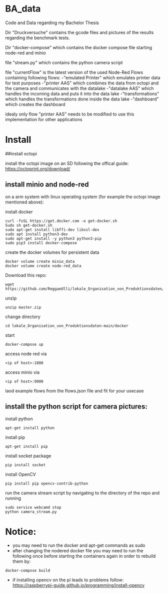 # BA_data
Code and Data regarding my Bachelor Thesis

Dir "Druckversuche" contains the gcode files and pictures of the results regarding the benchmark tests.

Dir "docker-compose" which contains the docker compose file starting node-red and minio

file "stream.py" which contains the python camera script

file "currentFlow" is the latest version of the used Node-Red Flows containing following flows:
  -"emulated Printer" which emulates printer data for test purposes
  -"printer AAS" which combines the data from octopi and the camera and communicates with the datalake
  -"datalake AAS" which handles the incoming data and puts it into the data lake
  -"transformations" which handles the transformations done inside the data lake
  -"dashboard" which creates the dashboard

idealy only flow "printer AAS" needs to be modified to use this implementation for other applications

# Install
  ##install octopi
  
  install the octopi image on an SD following the offical guide: https://octoprint.org/download/
  
  ## install minio and node-red
  
  on a arm system with linux operating system (for example the octopi image mentioned above):
  
  install docker
  
    curl -fsSL https://get.docker.com -o get-docker.sh
    ‍Sudo sh get-docker.sh
    sudo apt-get install libffi-dev libssl-dev
    sudo apt install python3-dev
    sudo apt-get install -y python3 python3-pip
    sudo pip3 install docker-compose
    
  create the docker volumes for persistent data
  
    docker volume create minio_data
    docker volume create node-red_data
  
  Download this repo:
  
    wget https://github.com/ReggaeUlli/lokale_Organisation_von_Produktionsdaten/archive/refs/heads/main.zip
  
  unzip
    
    unzip master.zip
  
  change directory
    
    cd lokale_Organisation_von_Produktionsdaten-main/docker
   
   start
   
    docker-compose up
    
   access node red via 
   
    <ip of host>:1880
   
   access minio via
   
    <ip of host>:9000
    
   laod example flows from the flows.json file and fit for your usecase
   
   ## install the python script for camera pictures:
      
   install python
    
    apt-get install python
    
   install pip
   
    apt-get install pip
   
   install socket package
   
    pip install socket
   
   install OpenCV 
   
    pip install pip opencv-contrib-python
   
   run the camera stream script by navigating to the directory of the repo and running
    
    sudo service webcamd stop
    python camera_stream.py
      
# Notice:
    
   - you may need to run the docker and apt-get commands as sudo
   - after changing the nodered docker file you may need to run the following once before starting the containers again in order to rebuild them by:

    docker-compose build
  
   - if installing opencv on the pi leads to problems follow: https://raspberrypi-guide.github.io/programming/install-opencv
      
